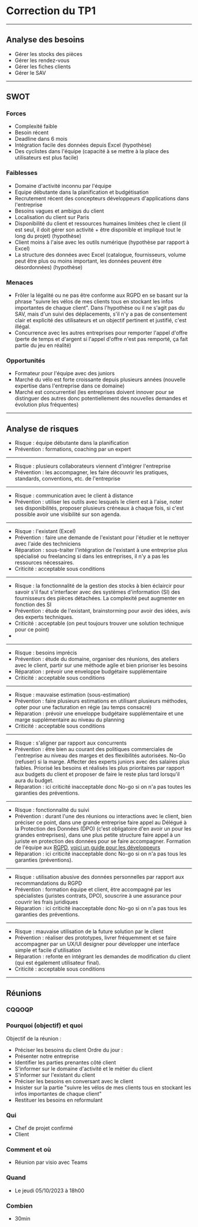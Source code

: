 # Correction du TP1

---

## Analyse des besoins

- Gérer les stocks des pièces
- Gérer les rendez-vous
- Gérer les fiches clients
- Gérer le SAV

---

## SWOT

### Forces

- Complexité faible
- Besoin récent
- Deadline dans 6 mois
- Intégration facile des données depuis Excel (hypothèse)
- Des cyclistes dans l'équipe (capacité à se mettre à la place des utilisateurs est plus facile)

### Faiblesses

- Domaine d'activité inconnu par l'équipe
- Equipe débutante dans la planification et budgétisation
- Recrutement récent des concepteurs développeurs d'applications dans l'entreprise
- Besoins vagues et ambigus du client
- Localisation du client sur Paris
- Disponibilité du client et ressources humaines limitées chez le client (il est seul, il doit gérer son activité + être disponible et impliqué tout le long du projet) (hypothèse)
- Client moins à l'aise avec les outils numérique (hypothèse par rapport à Excel)
- La structure des données avec Excel (catalogue, fournisseurs, volume peut être plus ou moins important, les données peuvent être désordonnées) (hypothèse)

### Menaces

- Frôler la légalité ou ne pas être conforme aux RGPD en se basant sur la phrase "suivre les vélos de mes clients tous en stockant les infos importantes de chaque client". Dans l'hypothèse ou il ne s'agit pas du SAV, mais d'un suivi des déplacements, s'il n'y a pas de consentement clair et explicité des utilisateurs et un objectif pertinent et justifié, c'est illégal.
- Concurrence avec les autres entreprises pour remporter l'appel d'offre (perte de temps et d'argent si l'appel d'offre n'est pas remporté, ça fait partie du jeu en réalité)

### Opportunités

- Formateur pour l'équipe avec des juniors
- Marché du vélo est forte croissante depuis plusieurs années (nouvelle expertise dans l'entreprise dans ce domaine)
- Marché est concurrentiel (les entreprises doivent innover pour se distinguer des autres donc potentiellement des nouvelles demandes et évolution plus fréquentes)

---

## Analyse de risques

- Risque : équipe débutante dans la planification
- Prévention : formations, coaching par un expert

---

- Risque : plusieurs collaborateurs viennent d'intégrer l'entreprise
- Prévention : les accompagner, les faire découvrir les pratiques, standards, conventions, etc. de l'entreprise 

---

- Risque : communication avec le client à distance
- Prévention : utiliser les outils avec lesquels le client est à l'aise, noter ses disponibilités, proposer plusieurs créneaux à chaque fois, si c'est possible avoir une visibilité sur son agenda.

---

- Risque : l'existant (Excel)
- Prévention : faire une demande de l'existant pour l'étudier et le nettoyer avec l'aide des techniciens
- Réparation : sous-traiter l'intégration de l'existant à une entreprise plus spécialisé ou freelancing si dans les entreprises, il n'y a pas les ressources nécessaires.
- Criticité : acceptable sous conditions

---

- Risque : la fonctionnalité de la gestion des stocks à bien éclaircir pour savoir s'il faut s'interfacer avec des systèmes d'information (SI) des fournisseurs des pièces détachées. La complexité peut augmenter en fonction des SI
- Prévention : étude de l'existant, brainstorming pour avoir des idées, avis des experts techniques.
- Criticité : acceptable (on peut toujours trouver une solution technique pour ce point)
- 
---
- Risque : besoins imprécis
- Prévention : étude du domaine, organiser des réunions, des ateliers avec le client, partir sur une méthode agile et bien prioriser les besoins
- Réparation : prévoir une enveloppe budgétaire supplémentaire
- Criticité : acceptable sous conditions

---

- Risque : mauvaise estimation (sous-estimation)
- Prévention : faire plusieurs estimations en utilisant plusieurs méthodes, opter pour une facturation en régie (au temps consacré)
- Réparation : prévoir une enveloppe budgétaire supplémentaire et une marge supplémentaire au niveau du planning
- Criticité : acceptable sous conditions

---

- Risque : s'aligner par rapport aux concurrents 
- Prévention : être bien au courant des politiques commerciales de l'entreprise au niveau des marges et des flexibilités autorisées. No-Go (refuser) si la marge. Affecter des experts juniors avec des salaires plus faibles. Priorisé les besoins et réalisés les plus prioritaires par rapport aux budgets du client et proposer de faire le reste plus tard lorsqu'il aura du budget.
- Réparation : ici criticité inacceptable donc No-go si on n'a pas toutes les garanties des préventions.

---

- Risque : fonctionnalité du suivi
- Prévention : durant l'une des réunions ou interactions avec le client, bien préciser ce point, dans une grande entreprise faire appel au Délégué à la Protection des Données (DPO) (c'est obligatoire d'en avoir un pour les grandes entreprises), dans une plus petite structure faire appel à un juriste en protection des données pour se faire accompagner. Formation de l'équipe aux [RGPD](https://www.cnil.fr/fr/comprendre-le-rgpd), [voici un guide pour les développeurs](https://www.cnil.fr/fr/guide-rgpd-du-developpeur)
- Réparation : ici criticité inacceptable donc No-go si on n'a pas tous les garanties (préventions).

---

- Risque : utilisation abusive des données personnelles par rapport aux recommandations du RGPD
- Prévention : formation équipe et client, être accompagné par les spécialistes (juristes contrats, DPO), souscrire à une assurance pour couvrir les frais juridiques
- Réparation : ici criticité inacceptable donc No-go si on n'a pas tous les garanties des préventions.

---

- Risque : mauvaise utilisation de la future solution par le client
- Prévention : réaliser des prototypes, livrer fréquemment et se faire accompagner par un UX/UI designer pour développer une interface simple et facile d'utilisation
- Réparation : refonte en intégrant les demandes de modification du client (qui est également utilisateur final).
- Criticité : acceptable sous conditions

---

## Réunions

### CQQOQP

### Pourquoi (objectif) et quoi

Objectif de la réunion :
- Préciser les besoins du client
Ordre du jour : 
- Présenter notre entreprise
- Identifier les parties prenantes côté client
- S'informer sur le domaine d'activité et le métier du client
- S'informer sur l'existant du client
- Préciser les besoins en conversant avec le client
- Insister sur la partie "suivre les vélos de mes clients tous en stockant les infos importantes de chaque client"
- Restituer les besoins en reformulant

### Qui

- Chef de projet confirmé
- Client

### Comment et où

- Réunion par visio avec Teams

### Quand

- Le jeudi 05/10/2023 à 18h00

### Combien

- 30min